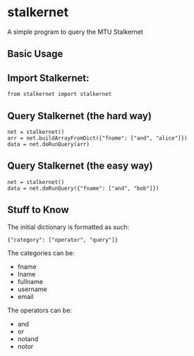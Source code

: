 stalkernet
==========

A simple program to query the MTU Stalkernet

Basic Usage
-----------

## Import Stalkernet:

    from stalkernet import stalkernet

## Query Stalkernet (the hard way)

    net = stalkernet()
    arr = net.buildArrayFromDict({"fname": ["and", "alice"]})
    data = net.doRunQuery(arr)

## Query Stalkernet (the easy way)

    net = stalkernet()
    data = net.doRunQuery({"fname": ["and", "bob"]})

Stuff to Know
-------------

The initial dictionary is formatted as such:

    {"category": ["operator", "query"]}

The categories can be:

+   fname
+   lname
+   fullname
+   username
+   email

The operators can be:

+   and
+   or
+   notand
+   notor
